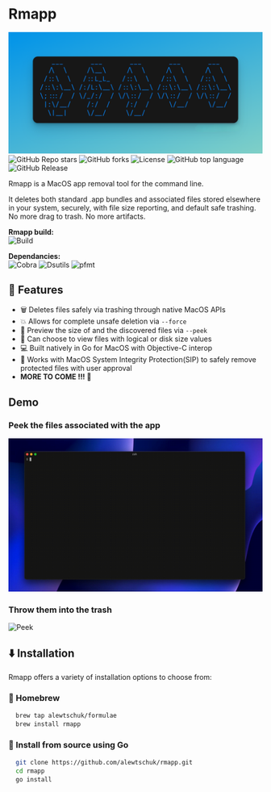 
# Rmapp
<p align="center">
  
![ascii.png](/readme-files/ascii.png)
![GitHub Repo stars](https://img.shields.io/github/stars/alewtschuk/rmapp?style=for-the-badge)
![GitHub forks](https://img.shields.io/github/forks/alewtschuk/rmapp?style=for-the-badge)
![License](https://img.shields.io/badge/MIT%20-%20license?style=for-the-badge&label=license)
![GitHub top language](https://img.shields.io/github/languages/top/alewtschuk/rmapp?style=for-the-badge&logo=go&logoColor=white&logoSize=auto&label=%20)
![GitHub Release](https://img.shields.io/github/v/release/alewtschuk/rmapp?style=for-the-badge)


Rmapp is a MacOS app removal tool for the command line.

It deletes both standard .app bundles and associated files stored elsewhere
in your system, securely, with file size reporting, and default safe trashing. No more drag to trash. No more artifacts.

</p>

**Rmapp build:**\
![Build](https://github.com/alewtschuk/rmapp/actions/workflows/build.yml/badge.svg)

**Dependancies:**\
![Cobra](https://img.shields.io/badge/passing%20-%20passing?style=flat&logo=github&logoColor=%23969DA4&label=cobra)
![Dsutils](https://github.com/alewtschuk/dsutils/actions/workflows/dsutils.yml/badge.svg)
![pfmt](https://github.com/alewtschuk/pfmt/actions/workflows/pfmt.yml/badge.svg)



## 🚀 Features

- 🗑️ Deletes files safely via trashing through native MacOS APIs
- 💥 Allows for complete unsafe deletion via `--force`
- 📂 Preview the size of and the discovered files via `--peek`
- 💾 Can choose to view files with logical or disk size values
- 💻 Built natively in Go for MacOS with Objective-C interop
- 🔐 Works with MacOS System Integrity Protection(SIP) to safely remove protected files with user approval
- **MORE TO COME !!! 🎉**

## Demo
### Peek the files associated with the app
![Peek](/readme-files/peek.gif)

### Throw them into the trash
![Peek](/readme-files/trash.gif)


## ⬇️ Installation

Rmapp offers a variety of installation options to choose from: 

### 🍺 Homebrew
```bash
  brew tap alewtschuk/formulae
  brew install rmapp
```
### 🔗 Install from source using Go
```bash
  git clone https://github.com/alewtschuk/rmapp.git
  cd rmapp
  go install
```
